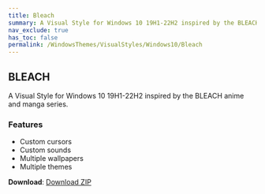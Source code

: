 ```yaml
---
title: Bleach
summary: A Visual Style for Windows 10 19H1-22H2 inspired by the BLEACH anime and manga series.
nav_exclude: true
has_toc: false
permalink: /WindowsThemes/VisualStyles/Windows10/Bleach
---
```


## BLEACH
A Visual Style for Windows 10 19H1-22H2 inspired by the BLEACH anime and manga series.

<!-- <img align="center" src="" alt="Preview" /> -->

### Features

- Custom cursors
- Custom sounds
- Multiple wallpapers
- Multiple themes

**Download**: [Download ZIP](https://gitlab.com/the-back-room/visual-styles/windows-10/sfw/bleach/-/archive/main/bleach-main.zip)